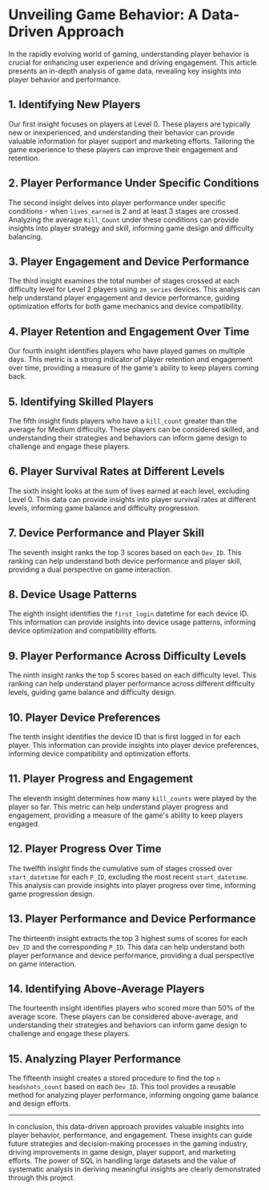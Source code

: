 # **Unveiling Game Behavior: A Data-Driven Approach**

In the rapidly evolving world of gaming, understanding player behavior is crucial for enhancing user experience and driving engagement. This article presents an in-depth analysis of game data, revealing key insights into player behavior and performance.

## **1. Identifying New Players**

Our first insight focuses on players at Level 0. These players are typically new or inexperienced, and understanding their behavior can provide valuable information for player support and marketing efforts. Tailoring the game experience to these players can improve their engagement and retention.

## **2. Player Performance Under Specific Conditions**

The second insight delves into player performance under specific conditions - when `lives_earned` is 2 and at least 3 stages are crossed. Analyzing the average `Kill_Count` under these conditions can provide insights into player strategy and skill, informing game design and difficulty balancing.

## **3. Player Engagement and Device Performance**

The third insight examines the total number of stages crossed at each difficulty level for Level 2 players using `zm_series` devices. This analysis can help understand player engagement and device performance, guiding optimization efforts for both game mechanics and device compatibility.

## **4. Player Retention and Engagement Over Time**

Our fourth insight identifies players who have played games on multiple days. This metric is a strong indicator of player retention and engagement over time, providing a measure of the game's ability to keep players coming back.

## **5. Identifying Skilled Players**

The fifth insight finds players who have a `kill_count` greater than the average for Medium difficulty. These players can be considered skilled, and understanding their strategies and behaviors can inform game design to challenge and engage these players.

## **6. Player Survival Rates at Different Levels**

The sixth insight looks at the sum of lives earned at each level, excluding Level 0. This data can provide insights into player survival rates at different levels, informing game balance and difficulty progression.

## **7. Device Performance and Player Skill**

The seventh insight ranks the top 3 scores based on each `Dev_ID`. This ranking can help understand both device performance and player skill, providing a dual perspective on game interaction.

## **8. Device Usage Patterns**

The eighth insight identifies the `first_login` datetime for each device ID. This information can provide insights into device usage patterns, informing device optimization and compatibility efforts.

## **9. Player Performance Across Difficulty Levels**

The ninth insight ranks the top 5 scores based on each difficulty level. This ranking can help understand player performance across different difficulty levels, guiding game balance and difficulty design.

## **10. Player Device Preferences**

The tenth insight identifies the device ID that is first logged in for each player. This information can provide insights into player device preferences, informing device compatibility and optimization efforts.

## **11. Player Progress and Engagement**

The eleventh insight determines how many `kill_counts` were played by the player so far. This metric can help understand player progress and engagement, providing a measure of the game's ability to keep players engaged.

## **12. Player Progress Over Time**

The twelfth insight finds the cumulative sum of stages crossed over `start_datetime` for each `P_ID`, excluding the most recent `start_datetime`. This analysis can provide insights into player progress over time, informing game progression design.

## **13. Player Performance and Device Performance**

The thirteenth insight extracts the top 3 highest sums of scores for each `Dev_ID` and the corresponding `P_ID`. This data can help understand both player performance and device performance, providing a dual perspective on game interaction.

## **14. Identifying Above-Average Players**

The fourteenth insight identifies players who scored more than 50% of the average score. These players can be considered above-average, and understanding their strategies and behaviors can inform game design to challenge and engage these players.

## **15. Analyzing Player Performance**

The fifteenth insight creates a stored procedure to find the top `n` `headshots_count` based on each `Dev_ID`. This tool provides a reusable method for analyzing player performance, informing ongoing game balance and design efforts.

---

In conclusion, this data-driven approach provides valuable insights into player behavior, performance, and engagement. These insights can guide future strategies and decision-making processes in the gaming industry, driving improvements in game design, player support, and marketing efforts. The power of SQL in handling large datasets and the value of systematic analysis in deriving meaningful insights are clearly demonstrated through this project.
